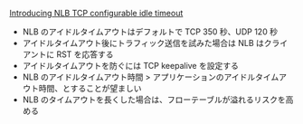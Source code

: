 
[Introducing NLB TCP configurable idle timeout](https://aws.amazon.com/jp/blogs/networking-and-content-delivery/introducing-nlb-tcp-configurable-idle-timeout/)

* NLB のアイドルタイムアウトはデフォルトで TCP 350 秒、UDP 120 秒
* アイドルタイムアウト後にトラフィック送信を試みた場合は NLB はクライアントに RST を応答する
* アイドルタイムアウトを防ぐには TCP keepalive を設定する
* NLB のアイドルタイムアウト時間 > アプリケーションのアイドルタイムアウト時間、とすることが望ましい
* NLB のタイムアウトを長くした場合は、フローテーブルが溢れるリスクを高める

